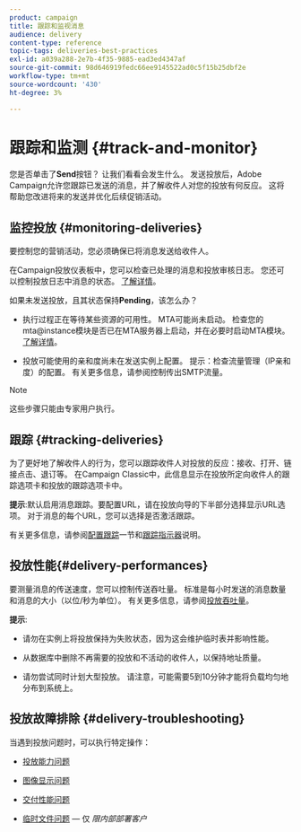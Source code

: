 ```yaml
---
product: campaign
title: 跟踪和监视消息
audience: delivery
content-type: reference
topic-tags: deliveries-best-practices
exl-id: a039a288-2e7b-4f35-9885-ead3ed4347af
source-git-commit: 98d646919fedc66ee9145522ad0c5f15b25dbf2e
workflow-type: tm+mt
source-wordcount: '430'
ht-degree: 3%

---
```


# 跟踪和监测 {#track-and-monitor}

您是否单击了&#x200B;**Send**&#x200B;按钮？ 让我们看看会发生什么。 发送投放后，Adobe Campaign允许您跟踪已发送的消息，并了解收件人对您的投放有何反应。 这将帮助您改进将来的发送并优化后续促销活动。

## 监控投放 {#monitoring-deliveries}

要控制您的营销活动，您必须确保已将消息发送给收件人。

在Campaign投放仪表板中，您可以检查已处理的消息和投放审核日志。
您还可以控制投放日志中消息的状态。 [了解详情](../../delivery/using/about-delivery-monitoring.md)。

如果未发送投放，且其状态保持&#x200B;**Pending**，该怎么办？

* 执行过程正在等待某些资源的可用性。 MTA可能尚未启动。
检查您的mta@instance模块是否已在MTA服务器上启动，并在必要时启动MTA模块。 [了解详情](../../production/using/administration.md)。

* 投放可能使用的亲和度尚未在发送实例上配置。
提示：检查流量管理（IP亲和度）的配置。 有关更多信息，请参阅控制传出SMTP流量。

>[!NOTE]
>
>这些步骤只能由专家用户执行。

## 跟踪 {#tracking-deliveries}

为了更好地了解收件人的行为，您可以跟踪收件人对投放的反应：接收、打开、链接点击、退订等。 在Campaign Classic中，此信息显示在投放所定向收件人的跟踪选项卡和投放的跟踪选项卡中。

**提示**:默认启用消息跟踪。要配置URL，请在投放向导的下半部分选择显示URL选项。 对于消息的每个URL，您可以选择是否激活跟踪。

有关更多信息，请参阅[配置跟踪](../../delivery/using/how-to-configure-tracked-links.md)一节和[跟踪指示器](../../reporting/using/delivery-reports.md#tracking-indicators)说明。

## 投放性能{#delivery-performances}

要测量消息的传送速度，您可以控制传送吞吐量。 标准是每小时发送的消息数量和消息的大小（以位/秒为单位）。 有关更多信息，请参阅[投放吞吐量](../../reporting/using/global-reports.md#delivery-throughput)。

**提示**:

* 请勿在实例上将投放保持为失败状态，因为这会维护临时表并影响性能。

* 从数据库中删除不再需要的投放和不活动的收件人，以保持地址质量。

* 请勿尝试同时计划大型投放。 请注意，可能需要5到10分钟才能将负载均匀地分布到系统上。

## 投放故障排除 {#delivery-troubleshooting}

当遇到投放问题时，可以执行特定操作：

* [投放能力问题](../../production/using/performance-and-throughput-issues.md#deliverability_issues)

* [图像显示问题](../../production/using/image-display-issues.md)

* [交付性能问题](../../delivery/using/delivery-performances.md)

* [临时文件问题](../../production/using/temporary-files.md)  — 仅 *限内部部署客户*
